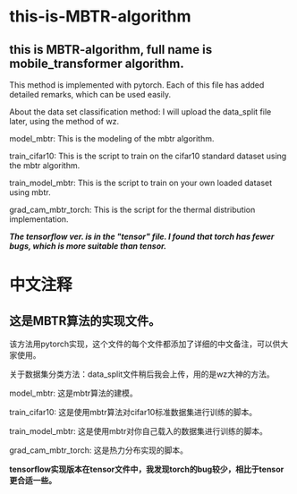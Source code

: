 # this-is-MBTR-algorithm
## this is MBTR-algorithm, full name is mobile_transformer algorithm.

This method is implemented with pytorch. Each of this file has added detailed remarks, which can be used easily.

About the data set classification method: I will upload the data_split file later, using the method of wz.

model_mbtr: This is the modeling of the mbtr algorithm.

train_cifar10: This is the script to train on the cifar10 standard dataset using the mbtr algorithm.

train_model_mbtr: This is the script to train on your own loaded dataset using mbtr.

grad_cam_mbtr_torch: This is the script for the thermal distribution implementation.

***The tensorflow ver. is in the "tensor" file. I found that torch has fewer bugs, which is more suitable than tensor.***

# 中文注释
## 这是MBTR算法的实现文件。
该方法用pytorch实现，这个文件的每个文件都添加了详细的中文备注，可以供大家使用。

关于数据集分类方法：data_split文件稍后我会上传，用的是wz大神的方法。


model_mbtr: 这是mbtr算法的建模。

train_cifar10: 这是使用mbtr算法对cifar10标准数据集进行训练的脚本。

train_model_mbtr: 这是使用mbtr对你自己载入的数据集进行训练的脚本。

grad_cam_mbtr_torch: 这是热力分布实现的脚本。

****tensorflow实现版本在tensor文件中，我发现torch的bug较少，相比于tensor更合适一些。****
